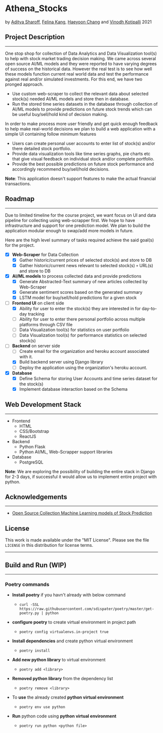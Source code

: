 # **Athena_Stocks**

by [Aditya Sharoff](asharoff@pdx.edu), [Felina Kang](felina2@pdx.edu), [Haeyoon Chang](haeyoon@pdx.edu) and [Vinodh Kotipalli](vkotipa2@pdx.edu) 2021


## **Project Description**
---
One stop shop for collection of Data Analytics and Data Visualization tool(s) to help with stock market trading decision making. We came across several open source AI/ML models and they were reported to have varying degrees of success on the historical data. However the real test is to see how well these models function current real world data and test the performance against real and/or simulated investments. For this end, we have two pronged approach.
  * Use custom web-scraper to collect the relevant data about selected stock(s) needed AI/ML models  and store then in database.
  * Run the stored time series datasets in the database through collection of AI/ML models to provide predictions on future stock trends which can be useful buy/sell/hold kind of decision making. 

In order to make process more user friendly and get quick enough feedback to help make real-world decisions we plan to build a web application with a simple UI containing follow minimum features
* Users can create personal user accounts to enter list of stock(s) and/or there detailed stock portfolio.
* Provide data visualization tools like time series graphs, pie charts etc that give visual feedback on individual stock and/or complete portfolio.
* Provide the best possible predictions on future stock performance and accordingly recommend buy/sell/hold decisions. 

**Note**: This application doesn't support features to make the actual financial transactions. 
## **Roadmap**
---
Due to limited timeline for the course project, we want focus on UI and data pipeline for collecting using web-scrapper first. We hope to have infrastructure and support for one prediction model. We plan to build the application modular enough to swap/add more models in future.

Here are the high level summary of tasks required achieve the said goal(s) for the project.  

- [x] **Web-Scraper** for Data Collection
  - [x] Gather historic/current prices of selected stock(s) and store to DB
  - [x] Gather historic/current news relevant to selected stock(s) `+` URL(s) and store to DB
- [x] **AI/ML models** to process collected data and provide predictions
  - [x] Generate Abstracted-Text summary of new articles collected by Web-Scraper
  - [x] Generate sentiment scores based on the generated summary
  - [x] LSTM model for buy/sell/hold predictions for a given stock
- [ ] **Frontend UI** on client side
  - [x] Ability for user to enter the stock(s) they are interested in for day-to-day tracking 
  - [ ] Ability for user to enter there personal portfolio across multiple platforms through CSV file
  - [ ] Data Visualization tool(s) for statistics on user portfolio
  - [ ] Data Visualization tool(s) for performance statistics on selected stock(s)
- [ ] **Backend** on server side
  - [ ] Create email for the organization and heroku account associated with it.
  - [x] Build backend server using Django library
  - [ ] Deploy the application using the organization's heroku account. 
- [x] **Database**
  - [x] Define Schema for storing User Accounts and time series dataset for the stock(s)
  - [x] Implement database interaction based on the Schema 

## **Web Development Stack**
---
* Frontend
  * HTML
  * CSS/Bootstrap
  * ReactJS
* Backend
  * Python Flask
  * Python AI/ML, Web-Scrapper support libraries
* Database
  * PostgreSQL

**Note**: We are exploring the possibility of building the entire stack in Django for 2-3 days, if successful it would allow us to implement entire project with python. 
## **Acknowledgements**
---
* [Open Source Collection Machine Learning models of Stock Prediction](https://awesomeopensource.com/project/huseinzol05/Stock-Prediction-Models)

## **License**

This work is made available under the "MIT License". Please
see the file `LICENSE` in this distribution for license
terms.

---
## Build and Run (WIP)
---
### **Poetry commands**
* **Install poetry** if you havn't already with below command
    - `curl -SSL https://raw.githubusercontent.com/sdispater/poetry/master/get-poetry.py | python`

* **configure poetry** to create virtual environment in project path
    - `poetry config virtualenvs.in-project true`

* **Install dependencies** and create python virtual environment 
    - `poetry install`

* **Add new python library** to virtual environment 
    - `poetry add <library>`

- **Removed python library** from the dependency list
    - `poetry remove <library>`
  
- To **use** the already created **python virtual environment** 
    - `poetry env use python`

- **Run** python code  using **python virtual environment** 
    - `poetry run python <python file>`

